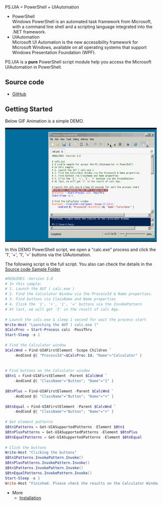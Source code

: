 
PS.UIA = PowerShell + UIAutomation    
* PowerShell    
  Windows PowerShell is an automated task framework from Microsoft, 
  with a command line shell and a scripting language integrated into 
  the .NET framework.
* UIAutomation    
  Microsoft UI Automation is the new accessibility framework for Microsoft Windows, 
  available on all operating systems that support Windows Presentation Foundation (WPF).

PS.UIA is a **pure** PowerShell script module help you access the Microsoft UIAutomation in PowerShell.

## Source code
* [GitHub](https://github.com/xiongjia/ps.uia) 

## Getting Started
Below GIF Animation is a simple DEMO.

![DEMO](https://github.com/xiongjia/ps.uia/raw/master/sample/calc.gif)    

In this DEMO PowerShell script, 
we open a "calc.exe" process 
and click the '1', '+', '1', '=' buttons via the UIAutomation.     

The following script is the full script. 
You also can check the details in the [Source code Sample Folder](https://github.com/xiongjia/ps.uia/tree/master/sample)
```powershell
#REQUIRES -Version 3.0
# In this sample:
# 1. Launch the AUT ( calc.exe )
# 2. Find the Calculator Window via the ProcessId & Name properties.
# 3. Find buttons via ClassName and Name properties 
# 4. Click the '1', '+', '1', '=' buttons via the InvokePattern
# At last, we will get '2' in the result of calc App.

# Launch the calc.exe & sleep 1 second for wait the process start
Write-Host "Launching the AUT ( calc.exe )"
$CalcProc = Start-Process calc -PassThru
Start-Sleep -s 1

# Find the Calculator window
$CalcWnd = Find-UIAFirstElement -Scope Children `
    -AndCond @{ "ProcessId"=$CalcProc.Id; "Name"="Calculator" }


# Find buttons on the Calculator window
$Btn1 = Find-UIAFirstElement -Parent $CalcWnd `
    -AndCond @{ "ClassName"="Button"; "Name"="1" }

$BtnPlus = Find-UIAFirstElement -Parent $CalcWnd `
    -AndCond @{ "ClassName"="Button"; "Name"="+" }

$BtnEqual = Find-UIAFirstElement -Parent $CalcWnd `
    -AndCond @{ "ClassName"="Button"; "Name"="+" }

# Get element patterns
$Btn1Patterns = Get-UIASupportedPatterns -Element $Btn1
$BtnPlusPatterns = Get-UIASupportedPatterns -Element $BtnPlus
$BtnEqualPatterns = Get-UIASupportedPatterns -Element $BtnEqual

# Click the buttons
Write-Host "Clicking the buttons"
$Btn1Patterns.InvokePattern.Invoke()
$BtnPlusPatterns.InvokePattern.Invoke()
$Btn1Patterns.InvokePattern.Invoke()
$BtnEqualPatterns.InvokePattern.Invoke()
Start-Sleep -s 1
Write-Host "Finished. Please check the results on the Calculator Window"
```

* More 
  * [Installation](installation.md)

